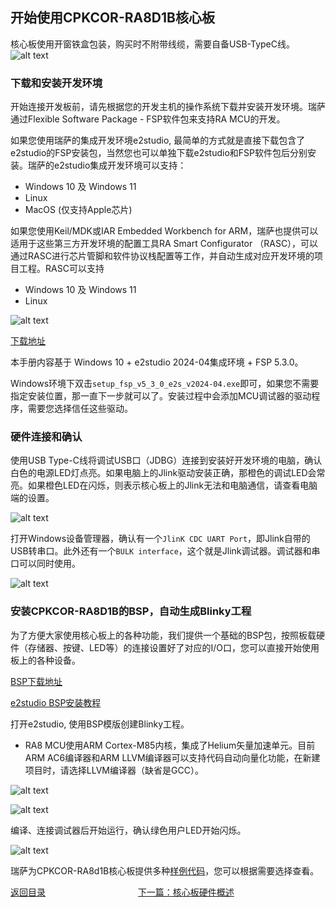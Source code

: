 ## 开始使用CPKCOR-RA8D1B核心板

核心板使用开窗铁盒包装，购买时不附带线缆，需要自备USB-TypeC线。
![alt text](images/02_unbox/image-1.png)

### 下载和安装开发环境

开始连接开发板前，请先根据您的开发主机的操作系统下载并安装开发环境。瑞萨通过Flexible Software Package - FSP软件包来支持RA MCU的开发。

如果您使用瑞萨的集成开发环境e2studio, 最简单的方式就是直接下载包含了e2studio的FSP安装包，当然您也可以单独下载e2studio和FSP软件包后分别安装。瑞萨的e2studio集成开发环境可以支持：
- Windows 10 及 Windows 11
- Linux
- MacOS (仅支持Apple芯片)

如果您使用Keil/MDK或IAR Embedded Workbench for ARM，瑞萨也提供可以适用于这些第三方开发环境的配置工具RA Smart Configurator （RASC），可以通过RASC进行芯片管脚和软件协议栈配置等工作，并自动生成对应开发环境的项目工程。RASC可以支持
- Windows 10 及 Windows 11
- Linux
  
![alt text](images/02_unbox/image-2.png)

[下载地址](https://github.com/renesas/fsp/releases)

本手册内容基于 Windows 10 + e2studio 2024-04集成环境 + FSP 5.3.0。

Windows环境下双击`setup_fsp_v5_3_0_e2s_v2024-04.exe`即可，如果您不需要指定安装位置，那一直下一步就可以了。安装过程中会添加MCU调试器的驱动程序，需要您选择信任这些驱动。

### 硬件连接和确认

使用USB Type-C线将调试USB口（JDBG）连接到安装好开发环境的电脑，确认白色的电源LED灯点亮。如果电脑上的Jlink驱动安装正确，那橙色的调试LED会常亮。如果橙色LED在闪烁，则表示核心板上的Jlink无法和电脑通信，请查看电脑端的设置。

![alt text](images/02_unbox/image.png)

打开Windows设备管理器，确认有一个`JlinK CDC UART Port`，即Jlink自带的USB转串口。此外还有一个`BULK interface`，这个就是Jlink调试器。调试器和串口可以同时使用。

![alt text](images/02_unbox/image-3.png)

### 安装CPKCOR-RA8D1B的BSP，自动生成Blinky工程

为了方便大家使用核心板上的各种功能，我们提供一个基础的BSP包，按照板载硬件（存储器、按键、LED等）的连接设置好了对应的I/O口，您可以直接开始使用板上的各种设备。

[BSP下载地址](./Renesas.RA_board_ra8d1_cpkcor.5.1.0.pack)

[e2studio BSP安装教程](https://github.com/renesas/cpk_examples/docs/r01an7244cc0110-ra.pdf)

打开e2studio, 使用BSP模版创建Blinky工程。

- RA8 MCU使用ARM Cortex-M85内核，集成了Helium矢量加速单元。目前ARM AC6编译器和ARM LLVM编译器可以支持代码自动向量化功能，在新建项目时，请选择LLVM编译器（缺省是GCC）。

![alt text](images/02_unbox/image-5.png)

![alt text](images/02_unbox/image-6.png)

编译、连接调试器后开始运行，确认绿色用户LED开始闪烁。

![alt text](images/02_unbox/image-7.png)

瑞萨为CPKCOR-RA8d1B核心板提供多种[样例代码](https://github.com/renesas/cpk_examples/tree/main/cpkcor_ra8d1b)，您可以根据需要选择查看。


[返回目录](01_overview.md)             [下一篇：核心板硬件概述](03_hardware.md)






